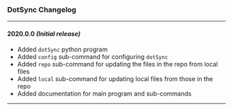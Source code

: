 ### DotSync Changelog

---

#### 2020.0.0 _(Initial release)_

- Added `dotSync` python program
- Added `config` sub-command for configuring `dotSync` 
- Added `repo` sub-command for updating the files in the repo from local files
- Added `local` sub-command for updating local files from those in the repo
- Added documentation for main program and sub-commands

---